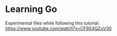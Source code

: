 # Learning Go

Experimental files while following this tutorial:
https://www.youtube.com/watch?v=CF9S4QZuV30
